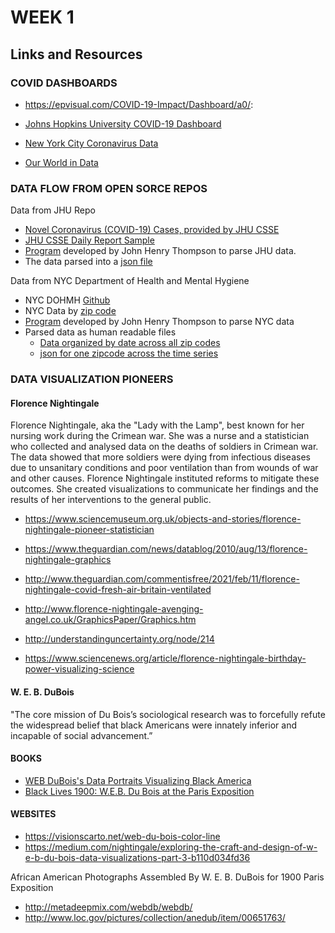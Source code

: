 # WEEK 1
## Links and Resources
### COVID DASHBOARDS
* https://epvisual.com/COVID-19-Impact/Dashboard/a0/:

* [Johns Hopkins University COVID-19 Dashboard](https://www.arcgis.com/apps/dashboards/bda7594740fd40299423467b48e9ecf6)

* [New York City Coronavirus Data](https://www.nytimes.com/interactive/2021/us/new-york-city-new-york-covid-cases.html)

* [Our World in Data](https://ourworldindata.org/coronavirus)

### DATA FLOW FROM OPEN SORCE REPOS
Data from JHU Repo
* [Novel Coronavirus (COVID-19) Cases, provided by JHU CSSE](https://github.com/CSSEGISandData/COVID-19) 
* [JHU CSSE Daily Report Sample](https://github.com/CSSEGISandData/COVID-19/blob/master/csse_covid_19_data/csse_covid_19_daily_reports/01-10-2022.csv)
* [Program](https://github.com/EP-Visual-Design/COVID-19-Impact-Project/blob/master/parse/aparse.js) developed by John Henry Thompson to parse JHU data.
* The data parsed into a [json file](https://github.com/EP-Visual-Design/COVID-19-parsed-data/blob/main/c_data/world/c_meta.json)

Data from NYC Department of Health and Mental Hygiene
* NYC DOHMH [Github](https://github.com/nychealth/coronavirus-data)
* NYC Data by [zip code](https://github.com/nychealth/coronavirus-data/blob/master/totals/data-by-modzcta.csv)
* [Program](https://github.com/EP-Visual-Design/COVID-19-Impact-Project/blob/master/parse/parse_nyc.js) developed by John Henry Thompson to parse NYC data
* Parsed data as human readable files
  * [Data organized by date across all zip codes](https://github.com/EP-Visual-Design/COVID-19-parsed-data/blob/main/c_data/nyc/c_subs/Brooklyn/c_days/2020-05-18.json)
  * [json for one zipcode across the time series](https://github.com/EP-Visual-Design/COVID-19-parsed-data/blob/main/c_data/nyc/c_subs/Brooklyn/c_series/11201.json)


### DATA VISUALIZATION PIONEERS
#### Florence Nightingale
Florence Nightingale, aka the "Lady with the Lamp", best known for her nursing work during the Crimean war. She was a nurse and a statistician who collected and analysed data on the deaths of soldiers in Crimean war. The data showed that more soldiers were dying from infectious diseases due to unsanitary conditions and poor ventilation than from wounds of war and other causes. Florence Nightingale instituted reforms to mitigate these outcomes. She created visualizations to communicate her findings and the results of her interventions to the general public. 

* https://www.sciencemuseum.org.uk/objects-and-stories/florence-nightingale-pioneer-statistician
* https://www.theguardian.com/news/datablog/2010/aug/13/florence-nightingale-graphics

* http://www.theguardian.com/commentisfree/2021/feb/11/florence-nightingale-covid-fresh-air-britain-ventilated 
* http://www.florence-nightingale-avenging-angel.co.uk/GraphicsPaper/Graphics.htm
* http://understandinguncertainty.org/node/214
* https://www.sciencenews.org/article/florence-nightingale-birthday-power-visualizing-science

#### W. E. B. DuBois
"The core mission of Du Bois’s sociological research was to forcefully refute the widespread belief that black Americans were innately inferior and incapable of social advancement.” 
#### BOOKS
* [WEB DuBois's Data Portraits Visualizing Black America](https://www.amazon.com/W-Boiss-Data-Portraits-Visualizing/dp/1616897066/ref=sr_1_1_sspa?crid=2UOK152V8MZKH&keywords=web+dubois+data+portraits&qid=1644337640&s=books&sprefix=WEB+dubois+data+p%2Cstripbooks%2C63&sr=1-1-spons&psc=1&spLa=ZW5jcnlwdGVkUXVhbGlmaWVyPUFHQlhERFc3UjgySDImZW5jcnlwdGVkSWQ9QTA1NDE0NTRGWVBQTEJKQVBYSEgmZW5jcnlwdGVkQWRJZD1BMDUwNjQyNDJHWDdOWjZBMTJQVDUmd2lkZ2V0TmFtZT1zcF9hdGYmYWN0aW9uPWNsaWNrUmVkaXJlY3QmZG9Ob3RMb2dDbGljaz10cnVl)
* [Black Lives 1900: W.E.B. Du Bois at the Paris Exposition](https://www.amazon.com/Black-Lives-1900-B-Exposition/dp/B07XYNRPYG/ref=pd_bxgy_img_1/142-0865404-1076502?pd_rd_w=Dy342&pf_rd_p=6b3eefea-7b16-43e9-bc45-2e332cbf99da&pf_rd_r=XJKX80RCF87VN63ENW51&pd_rd_r=765a3abe-e689-4cfa-a9ef-c283eaa7dfc7&pd_rd_wg=lJFM2&pd_rd_i=B07XYNRPYG&psc=1)
#### WEBSITES
* https://visionscarto.net/web-du-bois-color-line
* https://medium.com/nightingale/exploring-the-craft-and-design-of-w-e-b-du-bois-data-visualizations-part-3-b110d034fd36

African American Photographs Assembled By W. E. B. DuBois for 1900 Paris Exposition
* http://metadeepmix.com/webdb/webdb/
* http://www.loc.gov/pictures/collection/anedub/item/00651763/





